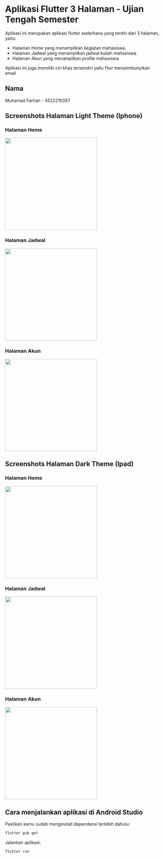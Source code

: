 # Aplikasi Flutter 3 Halaman - Ujian Tengah Semester

Aplikasi ini merupakan aplikasi flutter sederhana yang terdiri dari 3 halaman, yaitu:
- Halaman Home yang menampilkan kegiatan mahasiswa.
- Halaman Jadwal yang menampilkan jadwal kuliah mahasiswa.
- Halaman Akun yang menampilkan profile mahasiswa

Aplikasi ini juga memiliki ciri khas tersendiri yaitu fitur menyembunyikan email

## Nama
Muhamad Farhan - 4522210057

## Screenshots Halaman Light Theme (Iphone)

### Halaman Home 
<img src="screenshots/Home Light Theme.png" width="300">

### Halaman Jadwal 
<img src="screenshots/Jadwal Light Theme.png" width="300">

### Halaman Akun 
<img src="screenshots/Akun Light Theme.png" width="300">

## Screenshots Halaman Dark Theme (Ipad)

### Halaman Home 
<img src="screenshots/Home Dark Theme Ipad.png" width="300">

### Halaman Jadwal 
<img src="screenshots/Jadwal Dark Theme.png" width="300">

### Halaman Akun 
<img src="screenshots/Akun Dark Theme.png" width="300">

## Cara menjalankan aplikasi di Android Studio
Pastikan kamu sudah menginstall dependensi terlebih dahulu:

```bash
flutter pub get
```

Jalankan aplikasi:

```bash
flutter run
```
